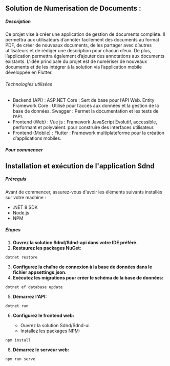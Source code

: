 ## Solution de Numerisation de Documents : 
##### Description
Ce projet vise à créer une application de gestion de documents complète. Il permettra aux utilisateurs d’annoter facilement des documents au format PDF, de créer de nouveaux documents, de les partager avec d’autres utilisateurs et de rédiger une description pour chacun d’eux. De plus, l’application permettra également d’ajouter des annotations aux documents existants. L’idée principale du projet est de numériser de nouveaux documents et de les intégrer à la solution via l’application mobile développée en Flutter.
###### Technologies utilisées
* Backend (API) :
ASP.NET Core : Sert de base pour l’API Web.
Entity Framework Core : Utilisé pour l’accès aux données et la gestion de la base de données.
Swagger : Permet la documentation et les tests de l’API.
* Frontend (Web) :
Vue js :  Framework JavaScript Évolutif, accessible, performant et polyvalent. pour construire des interfaces utilisateur. 
* Frontend (Mobile) :
Flutter : Framework multiplateforme pour la création d’applications mobiles.
##### Pour commencer
## Installation et exécution de l'application Sdnd

##### Prérequis

Avant de commencer, assurez-vous d'avoir les éléments suivants installés sur votre machine :

* .NET 8 SDK
* Node.js
* NPM

##### Étapes

1. **Ouvrez la solution Sdnd/Sdnd-api dans votre IDE préféré.**
2. **Restaurez les packages NuGet:**

```
dotnet restore
```

3. **Configurez la chaîne de connexion à la base de données dans le fichier appsettings.json.**
4. **Exécutez les migrations pour créer le schéma de la base de données:**

```
dotnet ef database update
```

5. **Démarrez l'API:**

```
dotnet run
```

6. **Configurez le frontend web:**

    * Ouvrez la solution Sdnd/Sdnd-ui.
    * Installez les packages NPM:

```
npm install
```

8. **Démarrez le serveur web:**

```
npm run serve
```

